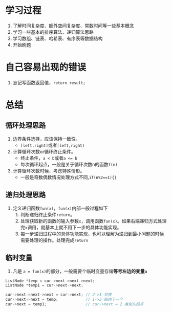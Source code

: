 # 学习过程
1. 了解时间复杂度、额外空间复杂度、常数时间等一些基本概念
2. 学习一些基本的排序算法、递归算法思路
3. 学习数组、链表、哈希表、有序表等数据结构
4. 开始刷题

# 自己容易出现的错误
1. 忘记写函数返回值，`return result;`

# 总结
## 循环处理思路
1. 边界条件选择，应该保持一致性。
    - `[left,right]`或者`[left,right)`
2. 计算循环次数or循环终止条件。
    - 终止条件，`a < b`或者`a <= b`
    - 每次循环起点，一般是关于循环次数n的函数`f(n)`
3. 计算循环次数时候，考虑特殊情形。
    - 一般是奇数偶数情况处理方式不同,`if(n%2==1){}`

## 递归处理思路
1. 定义递归函数`fun(x)`，`fun(x)`内部一般过程如下
    1. 判断递归终止条件`return`。
    2. 处理获取新的函数的输入参数`x`，调用函数`fun(x)`。如果右端递归方式处理完`x`调用，就基本上就不用下一步的具体功能实现。
    3. 每一步递归过程中的具体功能实现，也可以理解为递归到最小问题的时候需要处理的操作。处理完成`return`

## 临时变量
1. 凡是 `a = fun(x)`的部分，一般需要个临时变量存储**等号左边的变量`a`**
```c++
ListNode *temp = cur->next->next->next;
ListNode *temp1 = cur->next->next;

cur->next->next->next = cur->next; // 2->1 交换
cur->next->next = temp;            // 1->3 指向下一个
cur->next = temp1;                 // cur->next = 2 类似头结点
```
